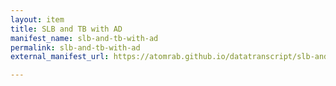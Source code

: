 ```yaml
---
layout: item
title: SLB and TB with AD
manifest_name: slb-and-tb-with-ad
permalink: slb-and-tb-with-ad
external_manifest_url: https://atomrab.github.io/datatranscript/slb-and-tb-with-ad/manifest.json

---
```

<!-- Add an essay or interpretive material below this line,
using HTML or markdown.  Do not modify this file above this line -->
